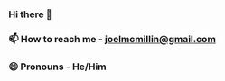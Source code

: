 ### Hi there 👋


### 📫 How to reach me - joelmcmillin@gmail.com
### 😄 Pronouns - He/Him
<!--
**joel-mcmillin/joel-mcmillin** is a ✨ _special_ ✨ repository because its `README.md` (this file) appears on your GitHub profile.

Here are some ideas to get you started:

- 🔭 I’m currently working on ...
- 🌱 I’m currently learning ...
- 👯 I’m looking to collaborate on ...
- 🤔 I’m looking for help with ...
- 💬 Ask me about ...
### 📫 How to reach me: joelmcmillin@gmail.com
### 😄 Pronouns: He/Him
- ⚡ Fun fact: ...
-->
